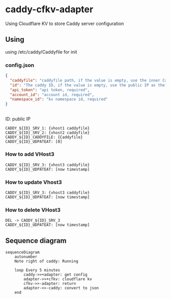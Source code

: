 # caddy-cfkv-adapter
Using Cloudflare KV to store Caddy server configuration


## Using

using /etc/caddy/Caddyfile for init

### config.json

```json
{
  "caddyfile": "caddyfile path, if the value is empty, use the inner Caddyfile.",
  "id": "The caddy ID, if the value is empty, use the public IP as the value of ID.",
  "api_token": "api token, required",
  "account_id": "account id, required",
  "namespace_id": "kv namespace id, required"
}
```


## 

ID: public IP

```
CADDY_${ID}_SRV_1: {vhost1 caddyfile} 
CADDY_${ID}_SRV_2: {vhost2 caddyfile}
CADDY_${ID}_CADDYFILE: {Caddyfile}
CADDY_${ID}_UDPATEAT: [0]
```

### How to add VHost3

```
CADDY_${ID}_SRV_3: {vhost3 caddyfile}
CADDY_${ID}_UDPATEAT: [now timestamp]
```

### How to update Vhost3

```
CADDY_${ID}_SRV_3: {vhost3 caddyfile}
CADDY_${ID}_UDPATEAT: [now timestamp]
```

### How to delete VHost3

```
DEL -> CADDY_${ID}_SRV_3
CADDY_${ID}_UDPATEAT: [now timestamp]
```

## Sequence diagram

```mermaid
sequenceDiagram
    autonumber
    Note right of caddy: Running

    loop Every 5 minutes
        caddy->>+adapter: get config
        adapter->>+cfkv: cloudflare kv
        cfkv->>-adapter: return
        adapter->>-caddy: convert to json
    end
```
